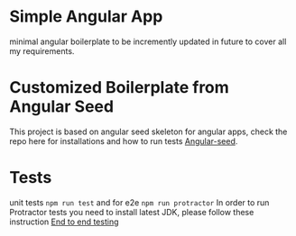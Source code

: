 # Simple Angular App
minimal angular boilerplate to be incremently updated in future to cover all my requirements.

# Customized Boilerplate from Angular Seed 
This project is based on angular seed skeleton for angular apps, check the repo here for installations and how to run tests [Angular-seed](https://github.com/angular/angular-seed).

# Tests
unit tests `npm run test`
and for e2e `npm run protractor`
In order to run Protractor tests you need to install latest JDK, please follow these instruction [End to end testing](https://github.com/angular/angular-seed#end-to-end-testing)